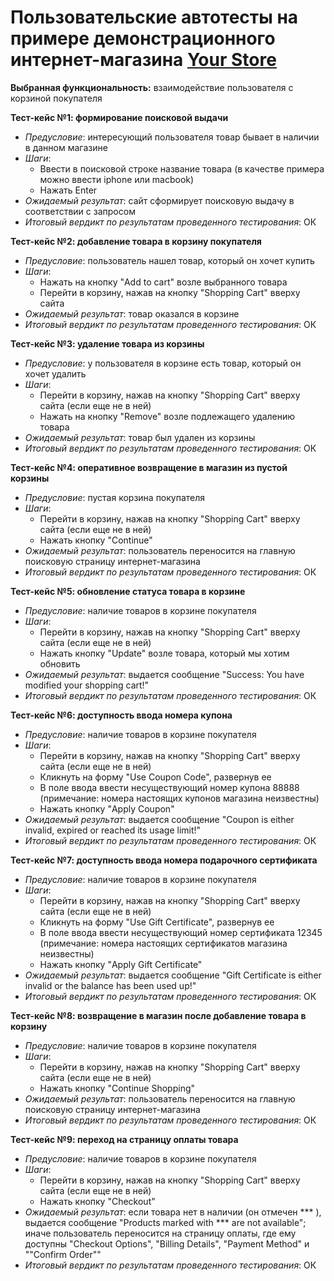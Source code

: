 # Пользовательские автотесты на примере демонстрационного интернет-магазина [Your Store](https://github.com/Anaiya798/Skillfactory/edit/main/README.md)
**Выбранная функциональность:**  взаимодействие пользователя с корзиной покупателя 

**Тест-кейс №1: формирование поисковой выдачи**
* *Предусловие*: интересующий пользователя товар бывает в наличии в данном магазине
* *Шаги*:  
   * Ввести в поисковой строке название товара (в качестве примера можно ввести iphone или macbook)
   * Нажать Enter
* *Ожидаемый результат*: сайт сформирует поисковую выдачу в соответствии с запросом
* *Итоговый вердикт по результатам проведенного тестирования*: ОК

**Тест-кейс №2: добавление товара в корзину покупателя**
* *Предусловие*: пользователь нашел товар, который он хочет купить
* *Шаги*:  
   * Нажать на кнопку "Add to cart" возле выбранного товара
   * Перейти в корзину, нажав на кнопку "Shopping Cart" вверху сайта
* *Ожидаемый результат*: товар оказался в корзине
* *Итоговый вердикт по результатам проведенного тестирования*: ОК

**Тест-кейс №3: удаление товара из корзины**
* *Предусловие*: у пользователя в корзине есть товар, который он хочет удалить
* *Шаги*:  
   * Перейти в корзину, нажав на кнопку "Shopping Cart" вверху сайта (если еще не в ней)
   * Нажать на кнопку "Remove" возле подлежащего удалению товара
* *Ожидаемый результат*: товар был удален из корзины
* *Итоговый вердикт по результатам проведенного тестирования*: ОК

**Тест-кейс №4: оперативное возвращение в магазин из пустой корзины**
* *Предусловие*: пустая корзина покупателя
* *Шаги*:  
   * Перейти в корзину, нажав на кнопку "Shopping Cart" вверху сайта (если еще не в ней)
   * Нажать кнопку "Сontinue"
* *Ожидаемый результат*: пользователь переносится на главную поисковую страницу интернет-магазина
* *Итоговый вердикт по результатам проведенного тестирования*: ОК

**Тест-кейс №5: обновление статуса товара в корзине**
* *Предусловие*: наличие товаров в корзине покупателя
* *Шаги*:  
   * Перейти в корзину, нажав на кнопку "Shopping Cart" вверху сайта (если еще не в ней)
   * Нажать кнопку "Update" возле товара, который мы хотим обновить
* *Ожидаемый результат*: выдается сообщение "Success: You have modified your shopping cart!"
* *Итоговый вердикт по результатам проведенного тестирования*: ОК

**Тест-кейс №6: доступность ввода номера купона**
* *Предусловие*: наличие товаров в корзине покупателя
* *Шаги*:  
   * Перейти в корзину, нажав на кнопку "Shopping Cart" вверху сайта (если еще не в ней)
   * Кликнуть на форму "Use Coupon Code", развернув ее 
   * В поле ввода ввести несуществующий номер купона 88888 (примечание: номера настоящих купонов магазина неизвестны)
   * Нажать кнопку "Apply Coupon"
* *Ожидаемый результат*: выдается сообщение "Coupon is either invalid, expired or reached its usage limit!"
* *Итоговый вердикт по результатам проведенного тестирования*: ОК

**Тест-кейс №7: доступность ввода номера подарочного сертификата**
* *Предусловие*: наличие товаров в корзине покупателя
* *Шаги*:  
   * Перейти в корзину, нажав на кнопку "Shopping Cart" вверху сайта (если еще не в ней)
   * Кликнуть на форму "Use Gift Certificate", развернув ее 
   * В поле ввода ввести несуществующий номер сертификата 12345 (примечание: номера настоящих сертификатов магазина неизвестны)
   * Нажать кнопку "Apply Gift Certificate"
* *Ожидаемый результат*: выдается сообщение "Gift Certificate is either invalid or the balance has been used up!"
* *Итоговый вердикт по результатам проведенного тестирования*: ОК

**Тест-кейс №8: возвращение в магазин после добавление товара в корзину**
* *Предусловие*: наличие товаров в корзине покупателя
* *Шаги*:  
   * Перейти в корзину, нажав на кнопку "Shopping Cart" вверху сайта (если еще не в ней)
   * Нажать кнопку "Continue Shopping"
* *Ожидаемый результат*: пользователь переносится на главную поисковую страницу интернет-магазина
* *Итоговый вердикт по результатам проведенного тестирования*: ОК

**Тест-кейс №9: переход на страницу оплаты товара**
* *Предусловие*: наличие товаров в корзине покупателя
* *Шаги*:  
   * Перейти в корзину, нажав на кнопку "Shopping Cart" вверху сайта (если еще не в ней)
   * Нажать кнопку "Сheckout"
* *Ожидаемый результат*: если товара нет в наличии (он отмечен *** ), выдается сообщение "Products marked with *** are not available"; иначе пользователь переносится
на страницу оплаты, где ему доступны "Checkout Options", "Billing Details", "Payment Method" и ""Confirm Order""
* *Итоговый вердикт по результатам проведенного тестирования*: ОК

